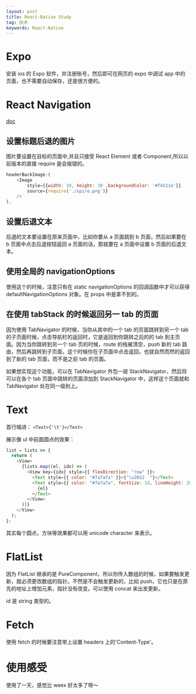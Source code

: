 ```yaml
---
layout: post
title: React-Native Study
tag: 技术
keywords: React-Native
---
```


# Expo

安装 ios 的 Expo 软件，并注册账号，然后即可在网页的 expo 中调试 app 中的页面，也不需要自动保存，还是很方便的。

# React Navigation

[doc](https://reactnavigation.org/docs/en/getting-started.html)

## 设置标题后退的图片

图片要设置在目标的页面中,并且只接受 React Element 或者 Component,所以以前版本的直接 require 是会报错的。

```js
headerBackImage:(
    <Image
        style={{width: 30, height: 30 ,backgroundColor: '#f4511e'}}
        source={require('./spiro.png')}
    />
),
```

## 设置后退文本

后退的文本要设置在原来页面中，比如你要从 a 页面跳到 b 页面，然后如果要在 b 页面中点击后退按钮返回 a 页面的话，那就要在 a 页面中设置 b 页面的后退文本。

## 使用全局的 navigationOptions

使用这个的时候，注意只有在 static navigationOptions 的回调函数中才可以获得 defaultNavigationOptions 对象。在 props 中是拿不到的。

## 在使用 tabStack 的时候返回另一 tab 的页面

因为使用 TabNavigator 的时候，当你从其中的一个 tab 的页面跳转到另一个 tab 的子页面时候，点击导航栏的返回时，它是返回到你跳转之后的的 tab 到主页面。因为当你跳转到另一个 tab 页的时候，route 的栈被清空，push 新的 tab 路由，然后再跳转到子页面，这个时候你在子页面中点击返回，也就自然而然的返回到了新的 tab 页面，而不是之前 tab 的页面。

如果想实现这个功能，可以在 TabNavigator 外包一层 StackNavigator，然后将可以在各个 tab 页面中跳转的页面添加到 StackNavigator 中，这样这个页面就和 TabNavigator 处在同一级别上。

# Text

首行缩进： `<Text>{'\t'}</Text>`

展示像 ul 中前面圆点的效果：

```js
list = lists => {
  return (
    <View>
      {lists.map((el, idx) => (
        <View key={idx} style={{ flexDirection: "row" }}>
          <Text style={{ color: "#7a7a7a" }}>{"\u2022  "}</Text>
          <Text style={{ color: "#7a7a7a", fontSize: 14, lineHeight: 20 }}>
            {el}
          </Text>
        </View>
      ))}
    </View>
  );
};
```

其实每个圆点，方块等效果都可以用 unicode character 来表示。

# FlatList

因为 FlatList 继承的是 PureComponent，所以你传入数组的时候，如果要触发更新，就必须更改数组的指针。不然是不会触发更新的，比如 push，它也只是在原先的地址上增加元素，指针没有改变。可以使用 concat 来出发更新。

id 是 string 类型的。

# Fetch

使用 fetch 的时候要注意带上设置 headers 上的'Content-Type'。

# 使用感受

使用了一天，感觉比 weex 好太多了呀～
